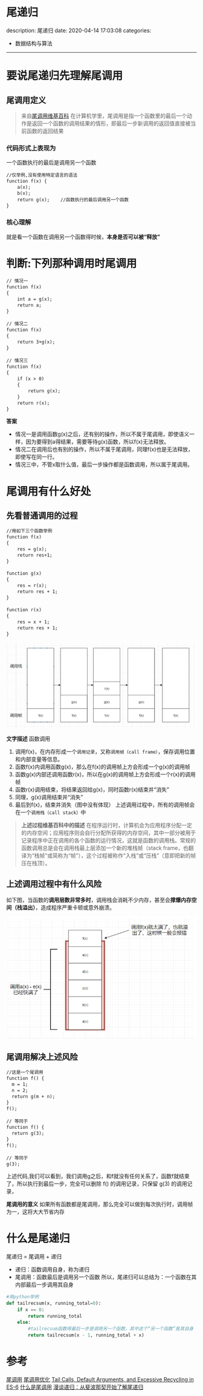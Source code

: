 #   尾递归
description: 尾递归
date: 2020-04-14 17:03:08
categories:
- 数据结构与算法
---
#    要说尾递归先理解尾调用
##    尾调用定义
>    来自[尾调用维基百科](https://zh.wikipedia.org/wiki/%E5%B0%BE%E8%B0%83%E7%94%A8)    在计算机学里，尾调用是指一个函数里的最后一个动作是返回一个函数的调用结果的情形，即最后一步新调用的返回值直接被当前函数的返回结果
###    代码形式上表现为
一个函数执行的最后是调用另一个函数
```
//仅举例,没有使用特定语言的语法
function f(x) {
    a(x);
    b(x);
    return g(x);    //函数执行的最后调用另一个函数
}
```
###    核心理解
就是看一个函数在调用另一个函数得时候，**本身是否可以被“释放”**

#    判断:下列那种调用时尾调用
```
// 情况一
function f(x)
{
    int a = g(x);
    return a;
}

// 情况二
function f(x)
{
    return 3+g(x);
}

// 情况三
function f(x)
{
    if (x > 0)
    {
        return g(x);
    }
    return r(x);
}
```
**答案**
+    情况一是调用函数g(x)之后，还有别的操作，所以不属于尾调用，即使语义一样，因为要得到a得结果，需要等待g(x)函数，所以f(x)无法释放。
+    情况二在调用后也有别的操作，所以不属于尾调用，同理f(x)也是无法释放，即使写在同一行。
+    情况三中，不管x取什么值，最后一步操作都是函数调用，所以属于尾调用。

#    尾调用有什么好处
##    先看普通调用的过程
```
//用如下三个函数举例
function f(x)
{
    res = g(x);
    return res+1;
}

function g(x)
{
    res = r(x);
    return res + 1;
}

function r(x)
{
    res = x + 1;
    return res + 1;
}
```


![](../images/2020/04/20200414005.png)


**文字描述**
函数调用
1.    调用f(x)，在内存形成一个`调用记录`，又称`调用帧（call frame）`，保存调用位置和内部变量等信息。
2.    函数f(x)内调用函数g(x)，那么在f(x)的调用帧上方会形成一个g(x)的调用帧
3.    函数g(x)内部还调用函数r(x)，所以在g(x)的调用帧上方会形成一个r(x)的调用帧
4.    函数r(x)调用结束，将结果返回给g(x)，同时函数r(x)结束并“消失”
5.    同理，g(x)调用结束并“消失”
6.    最后到f(x)，结束并消失（图中没有体现）
上述调用过程中，所有的调用帧会在一个`调用栈（call stack）`中

>    **上述过程维基百科中的描述**    在程序运行时，计算机会为应用程序分配一定的内存空间；应用程序则会自行分配所获得的内存空间，其中一部分被用于记录程序中正在调用的各个函数的运行情况，这就是函数的调用栈。常规的函数调用总是会在调用栈最上层添加一个新的堆栈帧（stack frame，也翻译为“栈帧”或简称为“帧”），这个过程被称作“入栈”或“压栈”（意即把新的帧压在栈顶）。

##    上述调用过程中有什么风险
如下图，当函数的**调用层数非常多时**，调用栈会消耗不少内存，甚至会**撑爆内存空间（栈溢出）**，造成程序严重卡顿或意外崩溃。


![](../images/2020/04/20200414006.png)



##    尾调用解决上述风险
```
//这是一个尾调用
function f() {
  m = 1;
  n = 2;
  return g(m + n);
}
f();

// 等同于
function f() {
  return g(3);
}
f();

// 等同于
g(3);
```

上述代码,我们可以看到，我们调用g之后，和f就没有任何关系了，函数f就结束了，所以执行到最后一步，完全可以删除 f() 的调用记录，只保留 g(3) 的调用记录，

**尾调用的意义**
如果所有函数都是尾调用，那么完全可以做到每次执行时，调用帧为一，这将大大节省内存

#    什么是尾递归
尾递归 = 尾调用 + 递归
+    递归：函数调用自身，称为递归
+    尾调用：函数最后是调用另一个函数
所以，尾递归可以总结为：一个函数在其内部最后一步调用其自身
```python
#用python举例
def tailrecsum(x, running_total=0):
    if x == 0:
        return running_total
    else:
        #tailrecsum函数得最后一步是调用另一个函数，其中这个“另一个函数”是其自身
        return tailrecsum(x - 1, running_total + x)
```

#    参考
[尾调用](https://zh.wikipedia.org/wiki/%E5%B0%BE%E8%B0%83%E7%94%A8)
[尾调用优化](http://www.ruanyifeng.com/blog/2015/04/tail-call.html)
[Tail Calls, Default Arguments, and Excessive Recycling in ES-6](http://raganwald.com/2015/02/07/tail-calls-defult-arguments-recycling.html)
[什么是尾调用](https://blog.csdn.net/longintchar/article/details/78998081)
[漫谈递归：从斐波那契开始了解尾递归](http://www.voidcn.com/article/p-qdsabmbw-xk.html)

